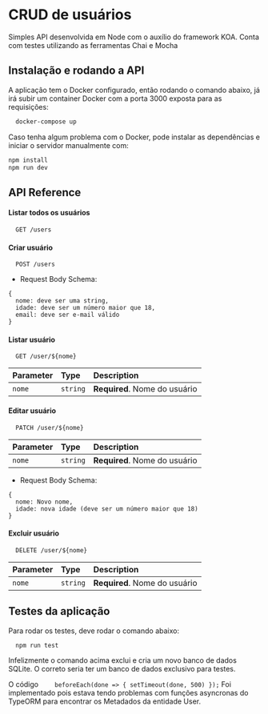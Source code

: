 # CRUD de usuários

Simples API desenvolvida em Node com o auxílio do framework KOA. Conta com testes utilizando as ferramentas Chai e Mocha

## Instalação e rodando a API

A aplicação tem o Docker configurado, então rodando o comando abaixo, já irá subir um container Docker com a porta 3000 exposta para as requisições:

```bash
  docker-compose up
```

Caso tenha algum problema com o Docker, pode instalar as dependências e iniciar o servidor manualmente com:

```bash
npm install
npm run dev
```

## API Reference

#### Listar todos os usuários

```http
  GET /users
```

#### Criar usuário

```http
  POST /users
```

- Request Body Schema:

```
{
  nome: deve ser uma string,
  idade: deve ser um número maior que 18,
  email: deve ser e-mail válido
}
```

#### Listar usuário

```http
  GET /user/${nome}
```

| Parameter | Type     | Description                   |
| :-------- | :------- | :---------------------------- |
| `nome`    | `string` | **Required**. Nome do usuário |

#### Editar usuário

```http
  PATCH /user/${nome}
```

| Parameter | Type     | Description                   |
| :-------- | :------- | :---------------------------- |
| `nome`    | `string` | **Required**. Nome do usuário |

- Request Body Schema:

```
{
  nome: Novo nome,
  idade: nova idade (deve ser um número maior que 18)
}
```

#### Excluir usuário

```http
  DELETE /user/${nome}
```

| Parameter | Type     | Description                   |
| :-------- | :------- | :---------------------------- |
| `nome`    | `string` | **Required**. Nome do usuário |

## Testes da aplicação

Para rodar os testes, deve rodar o comando abaixo:

```bash
  npm run test
```

Infelizmente o comando acima exclui e cria um novo banco de dados SQLite. O correto seria ter um banco de dados exclusivo para testes.

O código `    beforeEach(done => {
        setTimeout(done, 500)
    });`
Foi implementado pois estava tendo problemas com funções asyncronas do TypeORM para encontrar os Metadados da entidade User.
